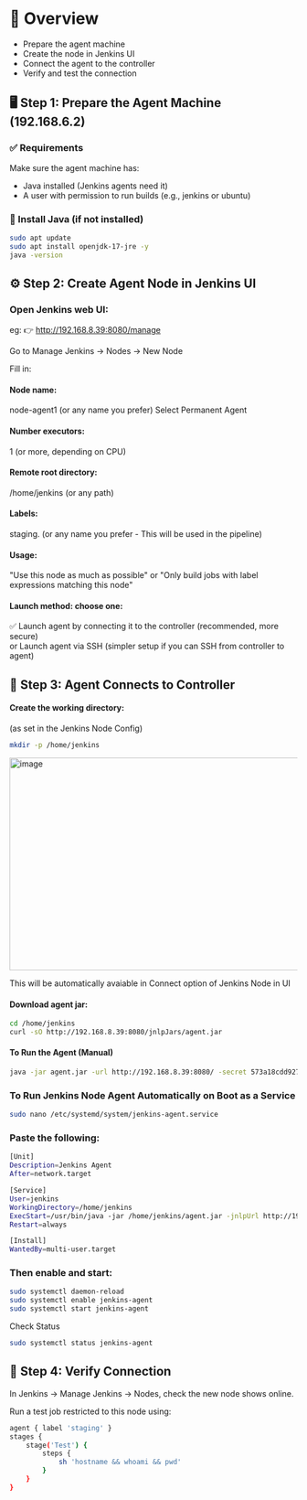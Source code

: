 # 🧭 Overview

* Prepare the agent machine
* Create the node in Jenkins UI
* Connect the agent to the controller
* Verify and test the connection

## 🖥️ Step 1: Prepare the Agent Machine (192.168.6.2)
### ✅ Requirements

Make sure the agent machine has:

* Java installed (Jenkins agents need it)
* A user with permission to run builds (e.g., jenkins or ubuntu)

### 🧩 Install Java (if not installed)
```sh
sudo apt update
sudo apt install openjdk-17-jre -y
java -version
```

## ⚙️ Step 2: Create Agent Node in Jenkins UI

### Open Jenkins web UI:
eg: 👉 http://192.168.8.39:8080/manage

Go to Manage Jenkins → Nodes → New Node

Fill in:
#### Node name:
node-agent1 (or any name you prefer)
Select Permanent Agent

#### Number executors:
1 (or more, depending on CPU)

#### Remote root directory:
/home/jenkins (or any path)

#### Labels:
staging. (or any name you prefer - This will be used in the pipeline)

#### Usage:
"Use this node as much as possible" or "Only build jobs with label expressions matching this node"

#### Launch method: choose one:

✅ Launch agent by connecting it to the controller (recommended, more secure)  
or Launch agent via SSH (simpler setup if you can SSH from controller to agent)

## 🚀 Step 3: Agent Connects to Controller

#### Create the working directory:
(as set in the Jenkins Node Config)
```sh
mkdir -p /home/jenkins
```
<img width="1867" height="372" alt="image" src="https://github.com/user-attachments/assets/97952ea2-eae8-4eb6-94c0-e156cad87d48" />

This will be automatically avaiable in Connect option of Jenkins Node in UI
#### Download agent jar:
```sh
cd /home/jenkins
curl -sO http://192.168.8.39:8080/jnlpJars/agent.jar
```

#### To Run the Agent (Manual)
```sh
java -jar agent.jar -url http://192.168.8.39:8080/ -secret 573a18cdd927d81dbadddc8470957405e48f5d7a1306dacdde6d1fa31a37afd1 -name test -webSocket -workDir "/home/jenkins"
```
### To Run Jenkins Node Agent Automatically on Boot as a Service
```sh
sudo nano /etc/systemd/system/jenkins-agent.service
```
### Paste the following:
```sh
[Unit]
Description=Jenkins Agent
After=network.target

[Service]
User=jenkins
WorkingDirectory=/home/jenkins
ExecStart=/usr/bin/java -jar /home/jenkins/agent.jar -jnlpUrl http://192.168.8.39:8080/computer/uat-agent/jenkins-agent.jnlp -secret <SECRET_KEY> -workDir /home/jenkins
Restart=always

[Install]
WantedBy=multi-user.target
```

### Then enable and start:
```sh
sudo systemctl daemon-reload
sudo systemctl enable jenkins-agent
sudo systemctl start jenkins-agent
```

Check Status
```sh
sudo systemctl status jenkins-agent
```

## 🧪 Step 4: Verify Connection

In Jenkins → Manage Jenkins → Nodes, check the new node shows online.

Run a test job restricted to this node using:
```sh
agent { label 'staging' }
stages {
    stage('Test') {
        steps {
            sh 'hostname && whoami && pwd'
        }
    }
}
```
